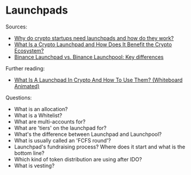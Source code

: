 # Launchpads


Sources:

* [Why do crypto startups need launchpads and how do they work?](https://www.metalamp.io/articles/why-do-crypto-startups-need-launchpads-and-how-do-they-work)
* [What Is a Crypto Launchpad and How Does It Benefit the Crypto Ecosystem?](https://dailycoin.com/what-is-a-crypto-launchpad-and-how-does-it-benefit-the-crypto-ecosystem/)
* [Binance Launchpad vs. Binance Launchpool: Key differences](https://cointelegraph.com/funding-for-beginners/binance-launchpad-vs-binance-launchpool-key-differences)

Further reading:
* [What Is A Launchpad In Crypto And How To Use Them? (Whiteboard Animated)](https://www.youtube.com/watch?v=G1yQnPKSgzY)



Questions:
* What is an allocation? 
* What is a Whitelist?
* What are multi-accounts for?
* What are 'tiers' on the launchpad for?
* What's the difference between Launchpad and Launchpool?
* What is usually called an 'FCFS round'?
* Launchpad's fundraising process? Where does it start and what is the bottom line? 
* Which kind of token distribution are using after IDO?
* What is vesting?
